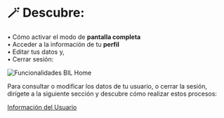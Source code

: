# 🪄 Descubre:  
  
• Cómo activar el modo de **pantalla completa**  
• Acceder a la información de tu **perfil**  
• Editar tus datos y,  
• Cerrar sesión:  

<img src="https://josemaestreb.github.io/docs.bil_v2/_asset/01-%20Inicio%2C%20login%20y%20editar%20perfil/010-resumen_elementos_extra.png" alt="Funcionalidades BIL Home" loading="lazy"/>

Para consultar o modificar los datos de tu usuario, o cerrar la sesión, dirígete a la siguiente sección y descubre cómo realizar estos procesos:  
  
[Información del Usuario](editor/user_info_home.md)